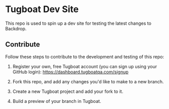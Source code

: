 Tugboat Dev Site
================

This repo is used to spin up a dev site for testing the latest changes to
Backdrop.

Contribute
----------

Follow these steps to contribute to the development and testing of this repo:

1. Register your own, free Tugboat account (you can sign up using your GitHub
   login): https://dashboard.tugboatqa.com/signup

1. Fork this repo, and add any changes you'd like to make to a new branch.

1. Create a new Tugboat project and add your fork to it.

1. Build a preview of your branch in Tugboat.
